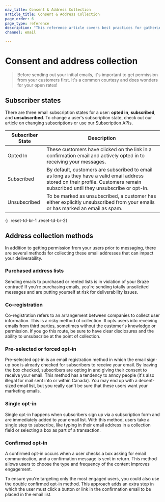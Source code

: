 ```yaml
---
nav_title: Consent & Address Collection
article_title: Consent & Address Collection
page_order: 6
page_type: reference
description: "This reference article covers best practices for gathering consent and user email addresses and defines the different possible user subscriber states."
channel: email

---
```


# Consent and address collection

> Before sending out your initial emails, it's important to get permission from your customers first. It's a common courtesy and does wonders for your open rates!

## Subscriber states

There are three email subscription states for a user: **opted in**, **subscribed**, and **unsubscribed**. To change a user's subscription state, check out our article on [changing subscriptions]({{site.baseurl}}/user_guide/message_building_by_channel/email/managing_user_subscriptions/#changing-subscriptions) or use our [Subscription APIs]({{site.baseurl}}/api/endpoints/subscription_groups/post_update_user_subscription_group_status/).

| Subscriber State | Description |
|---|---|
| Opted In | These customers have clicked on the link in a confirmation email and actively opted in to receiving your messages. |
| Subscribed | By default, customers are subscribed to email as long as they have a valid email address stored on their profile. Customers remain subscribed until they unsubscribe or opt-in. |
| Unsubscribed | To be marked as unsubscribed, a customer has either explicitly unsubscribed from your emails or has marked an email as spam. |
{: .reset-td-br-1 .reset-td-br-2}

## Address collection methods

In addition to getting permission from your users prior to messaging, there are several methods for collecting these email addresses that can impact your deliverability. 

### Purchased address lists

Sending emails to purchased or rented lists is in violation of your Braze contract! If you're purchasing emails, you're sending totally unsolicited messages and are putting yourself at risk for deliverability issues.

### Co-registration

Co-registration refers to an arrangement between companies to collect user information. This is a risky method of collection. It opts users into receiving emails from third parties, sometimes without the customer's knowledge or permission. If you go this route, be sure to have clear disclosures and the ability to unsubscribe at the point of collection.

### Pre-selected or forced opt-in

Pre-selected opt-in is an email registration method in which the email sign-up box is already checked for subscribers to receive your email. By leaving the box checked, subscribers are opting in and giving their consent to receive your email. This method has a tendency to annoy people (it's also illegal for mail sent into or within Canada). You may end up with a decent-sized email list, but you really can't be sure that these users want your marketing emails.

### Single opt-in

Single opt-in happens when subscribers sign up via a subscription form and are immediately added to your email list. With this method, users take a single step to subscribe, like typing in their email address in a collection field or selecting a box as part of a transaction.

### Confirmed opt-in

A confirmed opt-in occurs when a user checks a box asking for email communication, and a confirmation message is sent in return. This method allows users to choose the type and frequency of the content improves engagement. 

To ensure you're targeting only the most engaged users, you could also use the double confirmed opt-in method. This approach adds an extra step in which the user must click a button or link in the confirmation email to be placed in the email list. 

